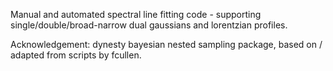 Manual and automated spectral line fitting code - supporting single/double/broad-narrow dual gaussians and lorentzian profiles.

Acknowledgement: dynesty bayesian nested sampling package, based on / adapted from scripts by fcullen.
